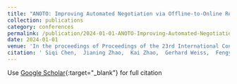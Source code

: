 ```yaml
---
title: "ANOTO: Improving Automated Negotiation via Offline-to-Online Reinforcement Learning"
collection: publications
category: conferences
permalink: /publication/2024-01-01-ANOTO-Improving-Automated-Negotiation-via-Offline-to-Online-Reinforcement-Learning
date: 2024-01-01
venue: 'In the proceedings of Proceedings of the 23rd International Conference on Autonomous Agents and Multiagent Systems'
citation: ' Siqi Chen,  Jianing Zhao,  Kai Zhao,  Gerhard Weiss,  Fengyun Zhang,  Ran Su,  Yang Dong,  Daqian Li,  Kaiyou Lei, &quot;ANOTO: Improving Automated Negotiation via Offline-to-Online Reinforcement Learning.&quot; In the proceedings of Proceedings of the 23rd International Conference on Autonomous Agents and Multiagent Systems, 2024.'
---
```

Use [Google Scholar](https://scholar.google.com/scholar?q=ANOTO:+Improving+Automated+Negotiation+via+Offline+to+Online+Reinforcement+Learning){:target="_blank"} for full citation